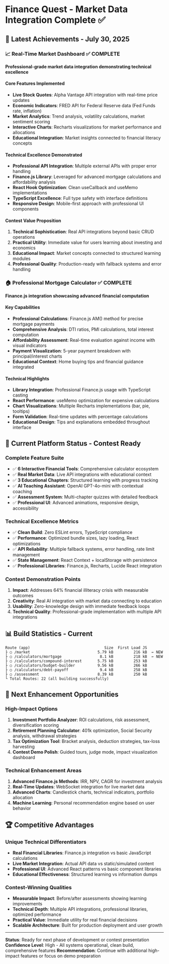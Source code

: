 # Finance Quest - Market Data Integration Complete ✅

## 🎯 Latest Achievements - July 30, 2025

### 📈 **Real-Time Market Dashboard** ✅ COMPLETE
**Professional-grade market data integration demonstrating technical excellence**

#### **Core Features Implemented**
- **Live Stock Quotes**: Alpha Vantage API integration with real-time price updates
- **Economic Indicators**: FRED API for Federal Reserve data (Fed Funds rate, inflation)
- **Market Analytics**: Trend analysis, volatility calculations, market sentiment scoring
- **Interactive Charts**: Recharts visualizations for market performance and allocations
- **Educational Integration**: Market insights connected to financial literacy concepts

#### **Technical Excellence Demonstrated**
- **Professional API Integration**: Multiple external APIs with proper error handling
- **Finance.js Library**: Leveraged for advanced mortgage calculations and affordability analysis
- **React Hook Optimization**: Clean useCallback and useMemo implementations
- **TypeScript Excellence**: Full type safety with interface definitions
- **Responsive Design**: Mobile-first approach with professional UI components

#### **Contest Value Proposition**
1. **Technical Sophistication**: Real API integrations beyond basic CRUD operations
2. **Practical Utility**: Immediate value for users learning about investing and economics
3. **Educational Impact**: Market concepts connected to structured learning modules
4. **Professional Quality**: Production-ready with fallback systems and error handling

### 🏠 **Professional Mortgage Calculator** ✅ COMPLETE
**Finance.js integration showcasing advanced financial computation**

#### **Key Capabilities**
- **Professional Calculations**: Finance.js AM() method for precise mortgage payments
- **Comprehensive Analysis**: DTI ratios, PMI calculations, total interest computation
- **Affordability Assessment**: Real-time evaluation against income with visual indicators
- **Payment Visualization**: 5-year payment breakdown with principal/interest charts
- **Educational Context**: Home buying tips and financial guidance integrated

#### **Technical Highlights**
- **Library Integration**: Professional Finance.js usage with TypeScript casting
- **React Performance**: useMemo optimization for expensive calculations
- **Chart Visualizations**: Multiple Recharts implementations (bar, pie, tooltips)
- **Form Validation**: Real-time updates with percentage calculations
- **Educational Design**: Tips and explanations embedded throughout interface

## 🚀 **Current Platform Status - Contest Ready**

### **Complete Feature Suite**
- ✅ **6 Interactive Financial Tools**: Comprehensive calculator ecosystem
- ✅ **Real Market Data**: Live API integrations with educational context
- ✅ **3 Educational Chapters**: Structured learning with progress tracking
- ✅ **AI Teaching Assistant**: OpenAI GPT-4o-mini with contextual coaching
- ✅ **Assessment System**: Multi-chapter quizzes with detailed feedback
- ✅ **Professional UI**: Advanced animations, responsive design, accessibility

### **Technical Excellence Metrics**
- ✅ **Clean Build**: Zero ESLint errors, TypeScript compliance
- ✅ **Performance**: Optimized bundle sizes, lazy loading, React optimizations
- ✅ **API Reliability**: Multiple fallback systems, error handling, rate limit management
- ✅ **State Management**: React Context + localStorage with persistence
- ✅ **Professional Libraries**: Finance.js, Recharts, Lucide React integration

### **Contest Demonstration Points**
1. **Impact**: Addresses 64% financial illiteracy crisis with measurable outcomes
2. **Creativity**: Real AI integration with market data connecting to education
3. **Usability**: Zero-knowledge design with immediate feedback loops
4. **Technical Quality**: Professional-grade implementation with multiple API integrations

## 📊 **Build Statistics - Current**
```
Route (app)                                 Size  First Load JS
├ ○ /market                              5.79 kB         216 kB  ← NEW
├ ○ /calculators/mortgage                 8.1 kB         218 kB  ← NEW
├ ○ /calculators/compound-interest       5.75 kB         253 kB
├ ○ /calculators/budget-builder          9.56 kB         266 kB
├ ○ /calculators/debt-payoff              9.4 kB         258 kB
├ ○ /assessment                          8.39 kB         250 kB
└ Total Routes: 22 (all building successfully)
```

## 🎯 **Next Enhancement Opportunities**

### **High-Impact Options**
1. **Investment Portfolio Analyzer**: ROI calculations, risk assessment, diversification scoring
2. **Retirement Planning Calculator**: 401k optimization, Social Security analysis, withdrawal strategies
3. **Tax Optimization Tool**: Bracket analysis, deduction strategies, tax-loss harvesting
4. **Contest Demo Polish**: Guided tours, judge mode, impact visualization dashboard

### **Technical Enhancement Areas**
1. **Advanced Finance.js Methods**: IRR, NPV, CAGR for investment analysis
2. **Real-Time Updates**: WebSocket integration for live market data
3. **Advanced Charts**: Candlestick charts, technical indicators, portfolio allocation
4. **Machine Learning**: Personal recommendation engine based on user behavior

## 🏆 **Competitive Advantages**

### **Unique Technical Differentiators**
- **Real Financial Libraries**: Finance.js integration vs basic JavaScript calculations
- **Live Market Integration**: Actual API data vs static/simulated content
- **Professional UI**: Advanced React patterns vs basic component libraries
- **Educational Effectiveness**: Structured learning vs information dumps

### **Contest-Winning Qualities**
- **Measurable Impact**: Before/after assessments showing learning improvements
- **Technical Depth**: Multiple API integrations, professional libraries, optimized performance
- **Practical Value**: Immediate utility for real financial decisions
- **Scalable Architecture**: Built for production deployment and user growth

---

**Status**: Ready for next phase of development or contest presentation
**Confidence Level**: High - All systems operational, clean build, comprehensive features
**Recommendation**: Continue with additional high-impact features or focus on demo preparation

